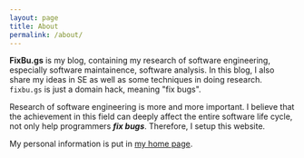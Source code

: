 ```yaml
---
layout: page
title: About
permalink: /about/
---
```


**FixBu.gs** is my blog, containing my research of software engineering, especially software maintainence, software analysis. In this blog, I also share my ideas in SE as well as some techniques in doing research.  `fixbu.gs` is just a domain hack, meaning "fix bugs".

Research of software engineering is more and more important. I believe that the achievement in this field can deeply affect the entire software life cycle, not only help programmers ***fix bugs***. Therefore, I setup this website.

My personal information is put in [my home page](https://timkong.net).

